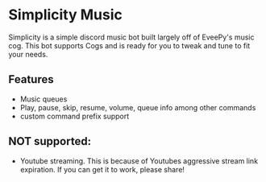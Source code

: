 # Simplicity Music

Simplicity is a simple discord music bot built largely off of EveePy's music cog.
This bot supports Cogs and is ready for you to tweak and tune to fit your needs.

## Features

- Music queues
- Play, pause, skip, resume, volume, queue info among other commands
- custom command prefix support


## NOT supported:

- Youtube streaming. This is because of Youtubes aggressive stream link expiration. If you can get it to work, please share!
